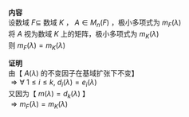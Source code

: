 **内容**  
设数域 $F\subseteq$ 数域 $K$ ， $A\in M_n(F)$ ，极小多项式为 $m_F(\lambda)$  
将 $A$ 视为数域 $K$ 上的矩阵，极小多项式为 $m_K(\lambda)$  
则 $m_F(\lambda)=m_K(\lambda)$  
  
**证明**  
由【 $A(\lambda)$ 的不变因子在基域扩张下不变】  
$\Rightarrow\forall\ 1\le i\le k,\ d_i(\lambda)=e_i(\lambda)$  
又因为【 $m(\lambda)=d_k(\lambda)$ 】  
$\Rightarrow m_F(\lambda)=m_K(\lambda)$  
